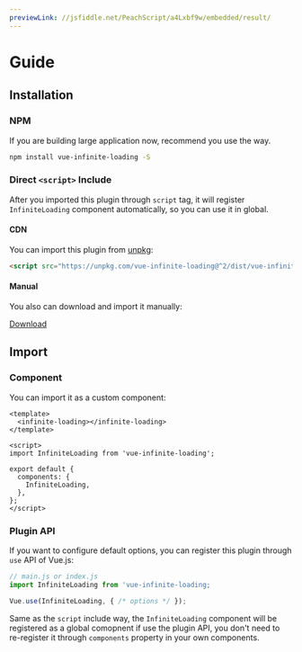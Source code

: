 ```yaml
---
previewLink: //jsfiddle.net/PeachScript/a4Lxbf9w/embedded/result/
---
```

# Guide

## Installation

### NPM

If you are building large application now, recommend you use the way.

``` bash
npm install vue-infinite-loading -S
```

### Direct `<script>` Include

After you imported this plugin through `script` tag, it will register `InfiniteLoading` component automatically, so you can use it in global.

#### CDN

You can import this plugin from [unpkg](https://unpkg.com):

``` html
<script src="https://unpkg.com/vue-infinite-loading@^2/dist/vue-infinite-loading.js"></script>
```

#### Manual

You also can download and import it manually:

<a target="_blank" href="https://github.com/PeachScript/vue-infinite-loading/raw/master/dist/vue-infinite-loading.js" class="button button-small button-basic">Download</a>

## Import

### Component

You can import it as a custom component:

``` vue
<template>
  <infinite-loading></infinite-loading>
</template>

<script>
import InfiniteLoading from 'vue-infinite-loading';

export default {
  components: {
    InfiniteLoading,
  },
};
</script>
```

### Plugin API

If you want to configure default options, you can register this plugin through `use` API of Vue.js:

``` js
// main.js or index.js
import InfiniteLoading from 'vue-infinite-loading;

Vue.use(InfiniteLoading, { /* options */ });
```

Same as the `script` include way, the `InfiniteLoading` component will be registered as a global comopnent if use the plugin API, you don't need to re-register it through `components` property in your own components.

